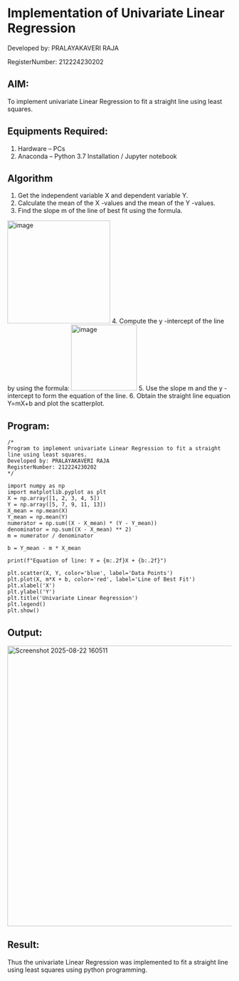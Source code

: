 # Implementation of Univariate Linear Regression

Developed by: PRALAYAKAVERI RAJA

RegisterNumber: 212224230202

## AIM:
To implement univariate Linear Regression to fit a straight line using least squares.

## Equipments Required:
1. Hardware – PCs
2. Anaconda – Python 3.7 Installation / Jupyter notebook

## Algorithm
1. Get the independent variable X and dependent variable Y.
2. Calculate the mean of the X -values and the mean of the Y -values.
3. Find the slope m of the line of best fit using the formula. 
<img width="231" alt="image" src="https://user-images.githubusercontent.com/93026020/192078527-b3b5ee3e-992f-46c4-865b-3b7ce4ac54ad.png">
4. Compute the y -intercept of the line by using the formula:
<img width="148" alt="image" src="https://user-images.githubusercontent.com/93026020/192078545-79d70b90-7e9d-4b85-9f8b-9d7548a4c5a4.png">
5. Use the slope m and the y -intercept to form the equation of the line.
6. Obtain the straight line equation Y=mX+b and plot the scatterplot.

## Program:
```
/*
Program to implement univariate Linear Regression to fit a straight line using least squares.
Developed by: PRALAYAKAVERI RAJA
RegisterNumber: 212224230202
*/

import numpy as np
import matplotlib.pyplot as plt
X = np.array([1, 2, 3, 4, 5])
Y = np.array([5, 7, 9, 11, 13])
X_mean = np.mean(X)
Y_mean = np.mean(Y)
numerator = np.sum((X - X_mean) * (Y - Y_mean))
denominator = np.sum((X - X_mean) ** 2)
m = numerator / denominator

b = Y_mean - m * X_mean

print(f"Equation of line: Y = {m:.2f}X + {b:.2f}")

plt.scatter(X, Y, color='blue', label='Data Points')
plt.plot(X, m*X + b, color='red', label='Line of Best Fit')
plt.xlabel('X')
plt.ylabel('Y')
plt.title('Univariate Linear Regression')
plt.legend()
plt.show()

```

## Output:
<img width="978" height="630" alt="Screenshot 2025-08-22 160511" src="https://github.com/user-attachments/assets/659218ce-e059-4f30-8f76-981b4195a4a0" />

## Result:
Thus the univariate Linear Regression was implemented to fit a straight line using least squares using python programming.
